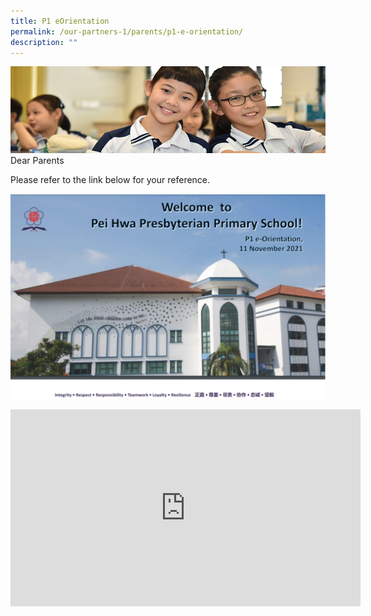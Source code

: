 ```yaml
---
title: P1 eOrientation
permalink: /our-partners-1/parents/p1-e-orientation/
description: ""
---
```

![](/images/Website%20Banners%20Subpage/948x260%20masterhead%20-%20Our%20Partners3.jpg)
Dear Parents  
  
Please refer to the link below for your reference.

![](/images/E-orientation.png)

<iframe width="560" height="315" src="https://www.youtube.com/embed/uznslfyJ_K0" title="YouTube video player" frameborder="0" allow="accelerometer; autoplay; clipboard-write; encrypted-media; gyroscope; picture-in-picture" allowfullscreen=""></iframe>